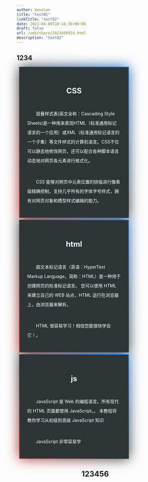 ```yaml
---
author: denalon
title: "test02"
linkTitle: "test02"
date: 2021-04-08T10:16:36+08:00
draft: false
url: /web/share/2021040914.html
description: "test02"
---
```



## 1234
<style>
    .box {
    position: relative;
    width: 300px;
    padding: 24px;
    background-color: #2d3436;
    color: #FFF;
    Margin:10px;
}

h1 {
    font-size: 24px;
    line-height: 36px;
    text-align: center;
}

p {
    font-size: 14px;
    line-height: 30px;
    padding-top: 24px;
    /* 棣栬缂╄繘涓や釜瀛楃 */
    text-indent: 2em;
}

.box::before, .box::after {
    position: absolute;
    content: "";
    left: -2px;
    top: -2px;
    right: -2px;
    bottom: -2px;
    /* background-color: #FFF; */
    /* 娓愬彉鑳屾櫙 */
    background: linear-gradient(to top right, #B92B27, #2d3436, #1565c0);
    z-index: -1;
}

.box::after {
    filter: blur(20px);
}
</style>

<div class="container">
   <div class="row">
        <div class="box col-6 col-sm-4 col-xs-12">
        <h1>CSS</h1>
        <p>层叠样式表(英文全称：Cascading Style
            Sheets)是一种用来表现HTML（标准通用标记语言的一个应用）或XML（标准通用标记语言的一个子集）等文件样式的计算机语言。CSS不仅可以静态地修饰网页，还可以配合各种脚本语言动态地对网页各元素进行格式化。
        </p>
        <p>CSS 能够对网页中元素位置的排版进行像素级精确控制，支持几乎所有的字体字号样式，拥有对网页对象和模型样式编辑的能力。</p>
        </div>
        <div class="box col-6 col-sm-4 col-xs-12">
        <h1>html</h1>
        <p>超文本标记语言（英语：HyperText Markup Language，简称：HTML）是一种用于创建网页的标准标记语言。
您可以使用 HTML 来建立自己的 WEB 站点，HTML 运行在浏览器上，由浏览器来解析。
        </p>
        <p>HTML 很容易学习！相信您能很快学会它！。</p>
        </div>
        <div class="box col-6 col-sm-4 col-xs-12">
        <h1>js</h1>
        <p>JavaScript 是 Web 的编程语言。所有现代的 HTML 页面都使用 JavaScript。。
本教程将教你学习从初级到高级 JavaScript 知识
        </p>
        <p>JavaScript 非常容易学</p>
        </div>
    </div>
    <div>
    <h1>123456</h1>
    </div>
</div>
